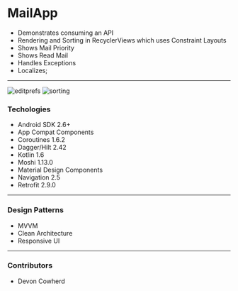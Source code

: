 # MailApp

- Demonstrates consuming an API 
- Rendering and Sorting in RecyclerViews which uses Constraint Layouts 
- Shows Mail Priority 
- Shows Read Mail 
- Handles Exceptions 
- Localizes;

---

![editprefs](https://user-images.githubusercontent.com/71043147/178866639-d5a0fad8-8bbf-427a-bf73-dacf99b8042e.gif)
![sorting](https://user-images.githubusercontent.com/71043147/178865767-a7e64da1-775c-4acc-963d-92a2322ea02d.gif)




### Techologies

- Android SDK 2.6+
- App Compat Components
- Coroutines 1.6.2
- Dagger/Hilt 2.42
- Kotlin 1.6
- Moshi 1.13.0
- Material Design Components
- Navigation 2.5
- Retrofit 2.9.0

---
### Design Patterns

- MVVM
- Clean Architecture
- Responsive UI

---

### Contributors

- Devon Cowherd
